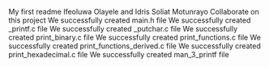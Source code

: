 My first readme
Ifeoluwa Olayele and Idris Soliat Motunrayo Collaborate on this project
We successfully created main.h file
We successfully created _printf.c file
We successfully created _putchar.c file
We successfully created print_binary.c file
We successfully created print_functions.c file
We successfully created print_functions_derived.c file
We successfully created print_hexadecimal.c file
We successfully created man_3_printf file
